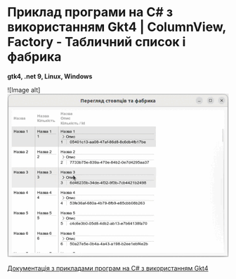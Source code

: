 # Приклад програми на С# з використанням Gkt4 | ColumnView, Factory - Табличний список і фабрика
<b>gtk4, .net 9, Linux, Windows</b> <br/>

![Image alt]![Image alt](https://github.com/tarachom/Gtk4_Example_Factory/blob/main/column_view_gtk4.gif)

[ Документація з прикладами програм на С# з використанням Gkt4 ](https://accounting.org.ua/watch/section/news/code-00000020)